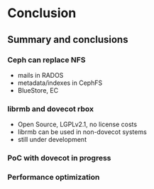 <!-- .slide: data-state="section-break" id="section-break-8" data-timing="10s" -->
# Conclusion


<!-- .slide: data-state="normal" id="conclusion-0" data-timing="20s" data-menu-title="Conclusion" -->
## Summary and conclusions

### Ceph can replace NFS
* mails in RADOS
* metadata/indexes in CephFS
* BlueStore, EC

### librmb and dovecot rbox
* Open Source, LGPLv2.1, no license costs
* librmb can be used in non-dovecot systems
* still under development

### PoC with dovecot in progress

### Performance optimization

